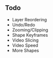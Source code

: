 ## Todo
- Layer Reordering
- Undo/Redo
- Zooming/Clipping
- Shape Keyframes
- Video Slicing
- Video Speed
- More Shapes
